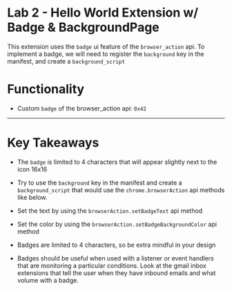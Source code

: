 # Lab 2 - Hello World Extension w/ Badge & BackgroundPage
This extension uses the `badge` ui feature of the `browser_action` api. To implement a badge, we will need to register the `background` key in the manifest, and create a `background_script`


# Functionality
* Custom `badge` of the browser_action api: `0x42`
***

# Key Takeaways
* The `badge` is limited to 4 characters that will appear slightly next to the icon 16x16

* Try to use the `background` key in the manifest and create a `background_script` that would use the `chrome.browserAction` api methods like below.

* Set the text by using the `browserAction.setBadgeText` api method

* Set the color by using the `browserAction.setBadgeBackgroundColor` api method

* Badges are limited to 4 characters, so be extra mindful in your design

* Badges should be useful when used with a listener or event handlers that are monitoring a particular conditions.  Look at the gmail inbox extensions that tell the user when they have inbound emails and what volume with a badge.